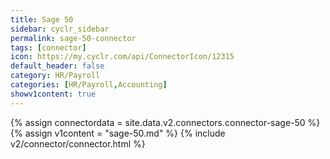 ```yaml
---
title: Sage 50
sidebar: cyclr_sidebar
permalink: sage-50-connector
tags: [connector]
icon: https://my.cyclr.com/api/ConnectorIcon/12315
default_header: false
category: HR/Payroll
categories: [HR/Payroll,Accounting]
showv1content: true
---
```

{% assign connectordata = site.data.v2.connectors.connector-sage-50 %}
{% assign v1content = "sage-50.md" %}
{% include v2/connector/connector.html %}	